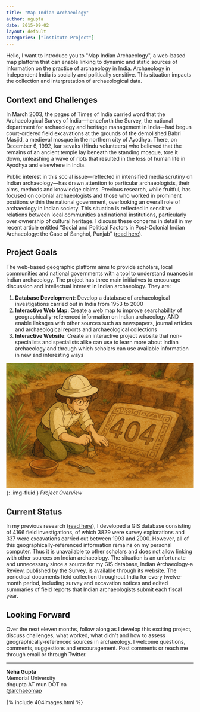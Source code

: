 ```yaml
---
title: "Map Indian Archaeology"
author: ngupta
date: 2015-09-02
layout: default
categories: ["Institute Project"]
---
```


Hello, I want to introduce you to "Map Indian Archaeology", a web-based map platform that can enable linking to dynamic and static sources of information on the practice of archaeology in India. Archaeology in Independent India is socially and politically sensitive. This situation impacts the collection and interpretation of archaeological data.

## Context and Challenges

In March 2003, the pages of Times of India carried word that the Archaeological Survey of India—henceforth the Survey, the national department for archaeology and heritage management in India—had begun court-ordered field excavations at the grounds of the demolished Babri Masjid, a medieval mosque in the northern city of Ayodhya. There, on December 6, 1992, kar sevaks (Hindu volunteers) who believed that the remains of an ancient temple lay beneath the standing mosque, tore it down, unleashing a wave of riots that resulted in the loss of human life in Ayodhya and elsewhere in India.

Public interest in this social issue—reflected in intensified media scrutiny on Indian archaeology—has drawn attention to particular archaeologists, their aims, methods and knowledge claims. Previous research, while fruitful, has focused on colonial archaeologists and those who worked in prominent positions within the national government, overlooking an overall role of archaeology in Indian society. This situation is reflected in sensitive relations between local communities and national institutions, particularly over ownership of cultural heritage. I discuss these concerns in detail in my recent article entitled "Social and Political Factors in Post-Colonial Indian Archaeology: the Case of Sanghol, Punjab" ([read here](#)).

## Project Goals

The web-based geographic platform aims to provide scholars, local communities and national governments with a tool to understand nuances in Indian archaeology. The project has three main initiatives to encourage discussion and intellectual interest in Indian archaeology. They are:

1. **Database Development**: Develop a database of archaeological investigations carried out in India from 1953 to 2000
2. **Interactive Web Map**: Create a web map to improve searchability of geographically-referenced information on Indian archaeology AND enable linkages with other sources such as newspapers, journal articles and archaeological reports and archaeological collections
3. **Interactive Website**: Create an interactive project website that non-specialists and specialists alike can use to learn more about Indian archaeology and through which scholars can use available information in new and interesting ways

![Project Overview](/images/posts/404.png){: .img-fluid }
*Project Overview*

## Current Status

In my previous research ([read here](#)), I developed a GIS database consisting of 4166 field investigations, of which 3829 were survey explorations and 337 were excavations carried out between 1993 and 2000. However, all of this geographically-referenced information remains on my personal computer. Thus it is unavailable to other scholars and does not allow linking with other sources on Indian archaeology. The situation is an unfortunate and unnecessary since a source for my GIS database, Indian Archaeology-a Review, published by the Survey, is available through its website. The periodical documents field collection throughout India for every twelve-month period, including survey and excavation notices and edited summaries of field reports that Indian archaeologists submit each fiscal year.

## Looking Forward

Over the next eleven months, follow along as I develop this exciting project, discuss challenges, what worked, what didn't and how to assess geographically-referenced sources in archaeology. I welcome questions, comments, suggestions and encouragement. Post comments or reach me through email or through Twitter.

---

**Neha Gupta**  
Memorial University  
dngupta AT mun DOT ca  
[@archaeomap](https://twitter.com/archaeomap)

{% include 404images.html %}